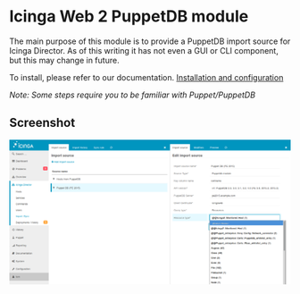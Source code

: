 Icinga Web 2 PuppetDB module
============================

The main purpose of this module is to provide a PuppetDB import source
for Icinga Director. As of this writing it has not even a GUI or CLI
component, but this may change in future.

To install, please refer to our documentation. [Installation and configuration](doc/01-Installation.md)

_Note: Some steps require you to be familiar with Puppet/PuppetDB_


Screenshot
----------

![Icinga Director PuppetDB import](doc/screenshot/puppetdb/readme/puppetdb_define_import.png)
